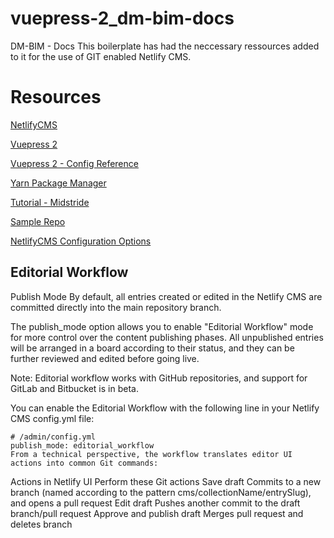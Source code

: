 # vuepress-2_dm-bim-docs
DM-BIM - Docs
This boilerplate has had the neccessary ressources added to it for the use of GIT enabled Netlify CMS.

# Resources

[NetlifyCMS](https://www.netlifycms.org)

[Vuepress 2](https://v2.vuepress.vuejs.org)

[Vuepress 2 - Config Reference](https://v2.vuepress.vuejs.org/reference/default-theme/config.html#logo)

[Yarn Package Manager](https://yarnpkg.com/getting-started)

[Tutorial - Midstride](https://midstride.com/vuepress-netlify-cms-integration/)

[Sample Repo](https://github.com/andreliem/vuepress-netlify-cms)

[NetlifyCMS Configuration Options](https://www.netlifycms.org/docs/configuration-options/)

## Editorial Workflow

Publish Mode
By default, all entries created or edited in the Netlify CMS are committed directly into the main repository branch.

The publish_mode option allows you to enable "Editorial Workflow" mode for more control over the content publishing phases. All unpublished entries will be arranged in a board according to their status, and they can be further reviewed and edited before going live.

Note: Editorial workflow works with GitHub repositories, and support for GitLab and Bitbucket is in beta.

You can enable the Editorial Workflow with the following line in your Netlify CMS config.yml file:

```
# /admin/config.yml
publish_mode: editorial_workflow
From a technical perspective, the workflow translates editor UI actions into common Git commands:
```

Actions in Netlify UI	Perform these Git actions
Save draft	Commits to a new branch (named according to the pattern cms/collectionName/entrySlug), and opens a pull request
Edit draft	Pushes another commit to the draft branch/pull request
Approve and publish draft	Merges pull request and deletes branch
